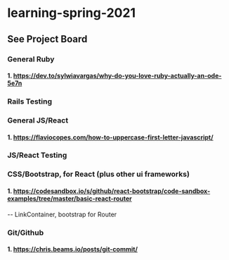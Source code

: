 # learning-spring-2021
## See Project Board

### General Ruby
#### 1. https://dev.to/sylwiavargas/why-do-you-love-ruby-actually-an-ode-5e7n



### Rails Testing



### General JS/React
#### 1. https://flaviocopes.com/how-to-uppercase-first-letter-javascript/



### JS/React Testing 


### CSS/Bootstrap, for React (plus other ui frameworks) 
#### 1. https://codesandbox.io/s/github/react-bootstrap/code-sandbox-examples/tree/master/basic-react-router
  -- LinkContainer, bootstrap for Router 



### Git/Github
#### 1. https://chris.beams.io/posts/git-commit/
